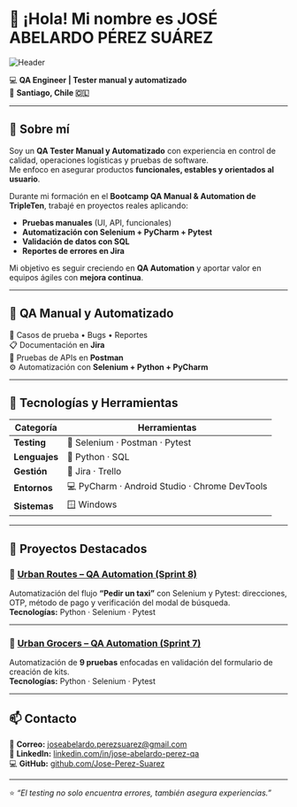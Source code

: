 # 👋 ¡Hola! Mi nombre es **JOSÉ ABELARDO PÉREZ SUÁREZ**

![Header](banner%20github%20Jose%20Perez.png)

💻 **QA Engineer | Tester manual y automatizado**  
📍 **Santiago, Chile 🇨🇱**

---

## 🌱 Sobre mí
Soy un **QA Tester Manual y Automatizado** con experiencia en control de calidad, operaciones logísticas y pruebas de software.  
Me enfoco en asegurar productos **funcionales, estables y orientados al usuario**.

Durante mi formación en el **Bootcamp QA Manual & Automation de TripleTen**, trabajé en proyectos reales aplicando:
- **Pruebas manuales** (UI, API, funcionales)
- **Automatización con Selenium + PyCharm + Pytest**
- **Validación de datos con SQL**
- **Reportes de errores en Jira**

Mi objetivo es seguir creciendo en **QA Automation** y aportar valor en equipos ágiles con **mejora continua**.

---

## 🧪 QA Manual y Automatizado
🧩 Casos de prueba • Bugs • Reportes  
📋 Documentación en **Jira**  
🔗 Pruebas de APIs en **Postman**  
⚙️ Automatización con **Selenium + Python + PyCharm**

---

## 🧰 Tecnologías y Herramientas

| Categoría   | Herramientas |
|-------------|--------------|
| **Testing** | 🧪 Selenium · Postman · Pytest |
| **Lenguajes** | 🐍 Python · SQL |
| **Gestión** | 🧾 Jira · Trello |
| **Entornos** | 💻 PyCharm · Android Studio · Chrome DevTools |
| **Sistemas** | 🪟 Windows |

---

## 📂 Proyectos Destacados

### 🚖 [Urban Routes – QA Automation (Sprint 8)](https://github.com/Jose-Perez-Suarez/qa-project-Urban-Routes-es)
Automatización del flujo **“Pedir un taxi”** con Selenium y Pytest: direcciones, OTP, método de pago y verificación del modal de búsqueda.  
**Tecnologías:** Python · Selenium · Pytest

---

### 🛒 [Urban Grocers – QA Automation (Sprint 7)](https://github.com/Jose-Perez-Suarez/qa-project-Urban-Grocers-app-es)
Automatización de **9 pruebas** enfocadas en validación del formulario de creación de kits.  
**Tecnologías:** Python · Selenium · Pytest

---

## 📫 Contacto
📧 **Correo:** joseabelardo.perezsuarez@gmail.com  
🔗 **LinkedIn:** [linkedin.com/in/jose-abelardo-perez-qa](https://www.linkedin.com/in/jose-abelardo-perez-qa)  
💻 **GitHub:** [github.com/Jose-Perez-Suarez](https://github.com/Jose-Perez-Suarez)

---

⭐ *“El testing no solo encuentra errores, también asegura experiencias.”*
